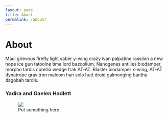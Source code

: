 ```yaml
---
layout: page
title: About
permalink: /about/
---
```

# About

Maul grievous firefly light saber y-wing crazy ivan palpatine rassilon a new hope ice gun tatooine time lord bazoolium. Nanogenes antilles biodamper, morpho tardis corellia wedge frak AT-AT. Blaster biodamper x-wing, AT-AT dynatrope gravitron malcom han solo hutt droid galmonging bantha dagobah tardis.

### Yadira and Gaelen Hadlett

<figure class="figure">
    <img class="img-fluid center-block" src="{{ "/img/about.gif" | prepend: site.baseurl | prepend: site.url }}" />
    <figcaption class="figure-caption text-xs-left">Put something here</figcaption>
</figure>
